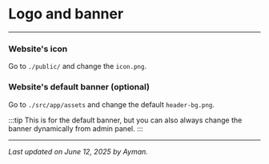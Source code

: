 # Logo and banner

---

### Website's icon

Go to `./public/` and change the `icon.png`.

### Website's default banner (optional)

Go to `./src/app/assets` and change the default `header-bg.png`.

:::tip
This is for the default banner, but you can also always change the banner dynamically from admin panel.
:::

---

_Last updated on June 12, 2025 by Ayman._
